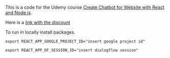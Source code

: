This is a code for the Udemy course [Create Chatbot for Website with React and Node.js](https://www.udemy.com/course/chatbot-for-website-with-react-and-nodejs/?referralCode=E473B17F7AA6DB5259A4).

Here is a [link with the discount](https://www.udemy.com/course/chatbot-for-website-with-react-and-nodejs/?referralCode=E473B17F7AA6DB5259A4)

To run in locally install packages.

```export REACT_APP_GOOGLE_PROJECT_ID="insert google project id"```


```export REACT_APP_DF_SESSION_ID="insert dialogflow session"```
